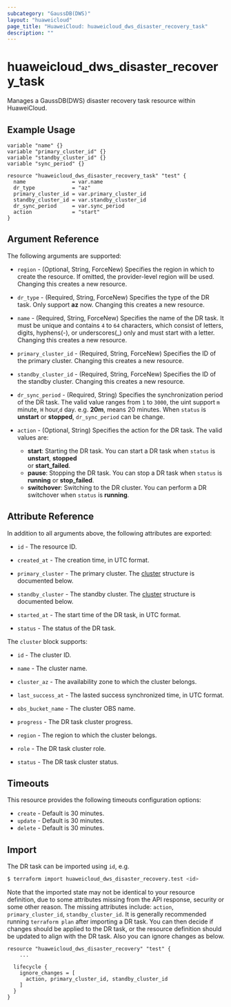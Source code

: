 ```yaml
---
subcategory: "GaussDB(DWS)"
layout: "huaweicloud"
page_title: "HuaweiCloud: huaweicloud_dws_disaster_recovery_task"
description: ""
---
```


# huaweicloud_dws_disaster_recovery_task

Manages a GaussDB(DWS) disaster recovery task resource within HuaweiCloud.

## Example Usage

```hcl
variable "name" {}
variable "primary_cluster_id" {}
variable "standby_cluster_id" {}
variable "sync_period" {}

resource "huaweicloud_dws_disaster_recovery_task" "test" {
  name               = var.name
  dr_type            = "az"
  primary_cluster_id = var.primary_cluster_id
  standby_cluster_id = var.standby_cluster_id
  dr_sync_period     = var.sync_period
  action             = "start"
}
```

## Argument Reference

The following arguments are supported:

* `region` - (Optional, String, ForceNew) Specifies the region in which to create the resource.
  If omitted, the provider-level region will be used.
  Changing this creates a new resource.

* `dr_type` - (Required, String, ForceNew) Specifies the type of the DR task. Only support **az** now.
  Changing this creates a new resource.

* `name` - (Required, String, ForceNew) Specifies the name of the DR task. It must be unique and
  contains `4` to `64` characters, which consist of letters, digits, hyphens(-), or underscores(_) only
  and must start with a letter. Changing this creates a new resource.

* `primary_cluster_id` - (Required, String, ForceNew) Specifies the ID of the primary cluster.
  Changing this creates a new resource.

* `standby_cluster_id` - (Required, String, ForceNew) Specifies the ID of the standby cluster.
  Changing this creates a new resource.

* `dr_sync_period` - (Required, String) Specifies the synchronization period of the DR task. The valid
  value ranges from `1` to `3000`, the uint support `m` minute, `H` hour,`d` day. e.g. **20m**, means 20 minutes.
  When `status` is **unstart** or **stopped**, `dr_sync_period` can be change.

* `action` - (Optional, String) Specifies the action for the DR task. The valid values are:
  + **start**: Starting the DR task. You can start a DR task when `status` is **unstart**, **stopped**  
   or **start_failed**.
  + **pause**: Stopping the DR task. You can stop a DR task when `status` is **running** or **stop_failed**.
  + **switchover**: Switching to the DR cluster. You can perform a DR switchover when `status` is **running**.

## Attribute Reference

In addition to all arguments above, the following attributes are exported:

* `id` - The resource ID.

* `created_at` - The creation time, in UTC format.

* `primary_cluster` - The primary cluster.
  The [cluster](#attrblock_cluster) structure is documented below.

* `standby_cluster` - The standby cluster.
  The [cluster](#attrblock_cluster) structure is documented below.

* `started_at` - The start time of the DR task, in UTC format.

* `status` - The status of the DR task.

<a name="attrblock_cluster"></a>
The `cluster` block supports:

* `id` - The cluster ID.

* `name` - The cluster name.

* `cluster_az` - The availability zone to which the cluster belongs.

* `last_success_at` - The lasted success synchronized time, in UTC format.

* `obs_bucket_name` - The cluster OBS name.

* `progress` - The DR task cluster progress.

* `region` - The region to which the cluster belongs.

* `role` - The DR task cluster role.

* `status` - The DR task cluster status.

## Timeouts

This resource provides the following timeouts configuration options:

* `create` - Default is 30 minutes.
* `update` - Default is 30 minutes.
* `delete` - Default is 30 minutes.

## Import

The DR task can be imported using `id`, e.g.

```bash
$ terraform import huaweicloud_dws_disaster_recovery.test <id>
```

Note that the imported state may not be identical to your resource definition, due to some attributes missing from the
API response, security or some other reason. The missing attributes include: `action`, `primary_cluster_id`, `standby_cluster_id`.
It is generally recommended running `terraform plan` after importing a DR task.
You can then decide if changes should be applied to the DR task, or the resource definition
should be updated to align with the DR task. Also you can ignore changes as below.

```hcl
resource "huaweicloud_dws_disaster_recovery" "test" {
    ...

  lifecycle {
    ignore_changes = [
      action, primary_cluster_id, standby_cluster_id
    ]
  }
}
```
